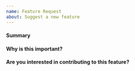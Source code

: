 ```yaml
---
name: Feature Request
about: Suggest a new feature
---
```


<!--
   Thank you for submitting a feature request. Please fill the template below
   with more details.
-->

#### Summary
<!-- Please explain the feature request in a few short sentences. -->

#### Why is this important?
<!-- Please explain the motivation, how it will be used, etc. -->

#### Are you interested in contributing to this feature?
<!-- yes/no, or @mention maintainers. -->


<!-- Thank you for making Canonical Kubernetes better -->